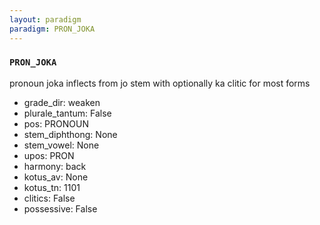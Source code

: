 ```yaml
---
layout: paradigm
paradigm: PRON_JOKA
---
```

### ` PRON_JOKA `

pronoun joka inflects from jo stem with optionally ka clitic for most forms
* grade_dir: weaken
* plurale_tantum: False
* pos: PRONOUN
* stem_diphthong: None
* stem_vowel: None
* upos: PRON
* harmony: back
* kotus_av: None
* kotus_tn: 1101
* clitics: False
* possessive: False
